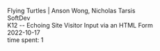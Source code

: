 Flying Turtles | Anson Wong, Nicholas Tarsis  
SoftDev  
K12 -- Echoing Site Visitor Input via an HTML Form  
2022-10-17  
time spent: 1  

